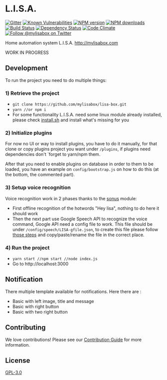 # L.I.S.A.

[![Gitter][gitter-image]][gitter-url]
[![Known Vulnerabilities][snyk-image]][snyk-url]
[![NPM version][npm-image]][npm-url]
[![NPM downloads][npm-download]][npm-url]
[![Build Status][ci-image]][ci-url]
[![Dependency Status][daviddm-image]][daviddm-url]
[![Code Climate][codeclimate-image]][codeclimate-url]
[![Follow @mylisabox on Twitter][twitter-image]][twitter-url]

Home automation system L.I.S.A. http://mylisabox.com

WORK IN PROGRESS

## Development
To run the project you need to do multiple things:

### 1) Retrieve the project
- `git clone https://github.com/mylisabox/lisa-box.git` 
- `yarn //or npm i`
- For some functionality L.I.S.A. need some linux module already installed, please check [install.sh](https://github.com/mylisabox/lisa-box/blob/master/scripts/install.sh) and install what's missing for you

### 2) Initialize plugins
 For now no UI or way to install plugins, you have to do it manually, for that clone or copy plugins project you want 
 under `/plugins`, if plugins need dependencies don't `forget to yarn/npm them.
 
 After that you need to enable plugins on database in order to them to be loaded, you have an example on 
 `config/bootstrap.js` on how to do this (at the bottom, the commented part).
  
### 3) Setup voice recognition
Voice recognition work in 2 phases thanks to the [sonus](https://github.com/evancohen/sonus) module:
- First offline recognition of the hotwords "Hey lisa", nothing to do here it should work
- Then the next part use Google Speech API to recognize the voice command, Google API need a config file to work. 
 This file should be under `/config/speech/LISA-gfile.json`, to create this file please follow 
 [those steps](https://cloud.google.com/speech/docs/getting-started) and copy/paste/rename the file in the correct place.

### 4) Run the project
- `yarn start //npm start //node index.js`
- Go to http://localhost:3000

## Notification
There multiple template available for notifications. Here there are : 

- Basic with left image, title and message
- Basic with right button 
- Basic with two right button 

## Contributing
We love contributions! Please see our [Contribution Guide](https://github.com/mylisabox/lisa-box/blob/master/.github/CONTRIBUTING.md)
for more information.

## License
[GPL-3.0](https://github.com/mylisabox/lisa-box/blob/master/LICENSE)


[snyk-image]: https://snyk.io/test/github/mylisabox/lisa-box/badge.svg
[snyk-url]: https://snyk.io/test/github/mylisabox/lisa-box/
[npm-image]: https://img.shields.io/npm/v/lisa-box.svg?style=flat-square
[npm-url]: https://npmjs.org/package/lisa-box
[ci-image]: https://img.shields.io/travis/mylisabox/lisa-box.svg?style=flat-square&label=Linux%20/%20OSX
[ci-url]: https://travis-ci.org/mylisabox/lisa-box
[npm-download]: https://img.shields.io/npm/dt/lisa-box.svg
[codeclimate-image]: https://img.shields.io/codeclimate/github/mylisabox/lisa-box.svg?style=flat-square
[codeclimate-url]: https://codeclimate.com/github/mylisabox/lisa-box
[gitter-image]: http://img.shields.io/badge/+%20GITTER-JOIN%20CHAT%20%E2%86%92-1DCE73.svg?style=flat-square
[gitter-url]: https://gitter.im/mylisabox/Lobby
[daviddm-image]: http://img.shields.io/david/mylisabox/lisa-box.svg?style=flat-square
[daviddm-url]: https://david-dm.org/mylisabox/lisa-box
[twitter-image]: https://img.shields.io/twitter/follow/mylisabox.svg?style=social
[twitter-url]: https://twitter.com/mylisabox
